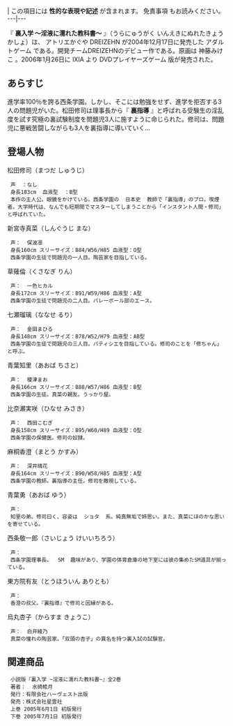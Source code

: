 |  この項目には **性的な表現や記述** が含まれます。  免責事項  もお読みください。  
---|---  
  
『 **裏入学 〜淫液に濡れた教科書〜** 』（うらにゅうがく いんえきにぬれたきょうかしょ）は、  アトリエかぐや DREIZEHN
が2004年12月17日に発売した  アダルトゲーム  である。開発チームDREIZEHNのデビュー作である。原画は  神藤みけこ
。2006年1月26日に  IXIA  より  DVDプレイヤーズゲーム  版が発売された。

##  あらすじ  

進学率100％を誇る西条学園。しかし、そこには勉強をせず、進学を拒否する3人の問題児がいた。松田修司は理事長から『 **裏指導**
』と呼ばれる受験生の淫乱度を試す究極の裏試験制度を問題児3人に施すように命じられた。修司は、問題児に悪戦苦闘しながらも3人を裏指導に導いていく…

##  登場人物  

松田修司（まつだ しゅうじ）

     声  ：なし 
     身長183cm  血液型  ：B型 
     本作の主人公。眼鏡をかけている。西条学園の  日本史  教師で「裏指導」のプロ。喫煙者。大学時代は、なんでも短期間でマスターしてしまうことから「インスタント人間・修司」と呼ばれていた。 

新宮寺真菜（しんぐうじ まな）

     声：  保波凛 
     身長160cm スリーサイズ：B84/W56/H85 血液型：O型 
     西条学園の生徒で問題児の一人目。陶芸家を目指している。 

草薙倫（くさなぎ りん）

     声：  一色ヒカル 
     身長172cm スリーサイズ：B91/W59/H86 血液型：A型 
     西条学園の生徒で問題児の二人目。バレーボール部のエース。 

七瀬瑠璃（ななせ るり）

     声：  金田まひる 
     身長148cm スリーサイズ：B78/W52/H79 血液型：AB型 
     西条学園の生徒で問題児の三人目。パティシエを目指している。修司のことを「修ちゃん」と呼ぶ。 

青葉知里（あおば ちさと）

     声：  榎津まお 
     身長166cm スリーサイズ：B88/W57/H86 血液型：B型 
     西条学園の生徒。真菜の親友。うっかり屋。 

比奈瀬実咲（ひなせ みさき）

     声：  西田こむぎ 
     身長158cm スリーサイズ：B95/W60/H89 血液型：O型 
     西条学園の保健医。修司の奴隷。 

麻桐香澄（まとう かすみ）

     声：  深井晴花 
     身長164cm スリーサイズ：B90/W58/H85 血液型：A型 
     西条学園の教師。裏指導の主任。修司を敵視している。 

青葉勇（あおば ゆう）

     声： 
     知里の弟。修司曰く、容姿は  ショタ  系。純真無垢で姉思い。また、真菜にほのかな思いを寄せている。 

西条敬一郎（さいじょう けいいちろう）

     声： 
     西条学園理事長。  SM  趣味があり、学園の体育倉庫の地下室には彼の集めたSM道具が揃っている。 

東方院有友（とうほういん ありとも）

     声： 
     香澄の叔父。『裏指導』で修司と因縁がある。 

烏丸杏子（からすま きょうこ）

     声：  白井綾乃 
     真菜の憧れの陶芸家。「双頭の杏子」の異名を持つ裏入試の試験官。 

##  関連商品  

     小説版『裏入学 ~淫液に濡れた教科書~』全2巻 
     著者：  水碕睦月 
     発行：有限会社ハーヴェスト出版 
     発売：株式会社星雲社 
     上巻 2005年6月1日 初版発行 
     下巻 2005年7月1日 初版発行 

